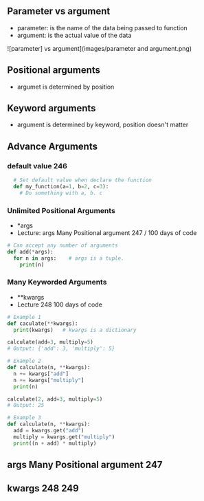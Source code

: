 ## Parameter vs argument

- parameter: is the name of the data being passed to function
- argument: is the actual value of the data

![parameter] vs argument](images/parameter and argument.png)

## Positional arguments

- argumet is determined by position

## Keyword arguments

- argument is determined by keyword, position doesn't matter

## Advance Arguments

### default value 246

```py
  # Set default value when declare the function
  def my_function(a=1, b=2, c=3):
    # Do something with a, b. c
```

### Unlimited Positional Arguments

- \*args
- Lecture: args Many Positional argument 247 / 100 days of code

```py
# Can accept any number of arguments
def add(*args):
  for n in args:    # args is a tuple.
    print(n)
```

### Many Keyworded Arguments

- \*\*kwargs
- Lecture 248 100 days of code

```py
# Example 1
def caculate(**kwargs):
  print(kwargs)   # kwargs is a dictionary

calculate(add=3, multiply=5)
# Output: {'add': 3, 'multiply': 5}

# Example 2
def calculate(n, **kwargs):
  n += kwargs["add"]
  n += kwargs["multiply"]
  print(n)

calculate(2, add=3, multiply=5)
# Output: 25

# Example 3
def calculate(n, **kwargs):
  add = kwargs.get("add")
  multiply = kwargs.get("multiply")
  print((n + add) * multiply)
```

## args Many Positional argument 247

## kwargs 248 249
